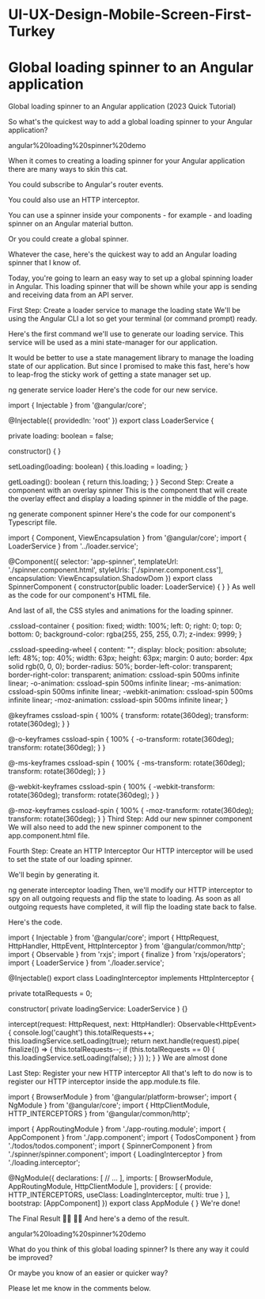 # UI-UX-Design-Mobile-Screen-First-Turkey

# Global loading spinner to an Angular application

Global loading spinner to an Angular application (2023 Quick Tutorial)

So what's the quickest way to add a global loading spinner to your Angular application?

angular%20loading%20spinner%20demo

When it comes to creating a loading spinner for your Angular application there are many ways to skin this cat.

You could subscribe to Angular's router events.

You could also use an HTTP interceptor.

You can use a spinner inside your components - for example - and loading spinner on an Angular material button.

Or you could create a global spinner.

Whatever the case, here's the quickest way to add an Angular loading spinner that I know of.

Today, you're going to learn an easy way to set up a global spinning loader in Angular. This loading spinner that will be shown while your app is sending and receiving data from an API server.

First Step: Create a loader service to manage the loading state
We'll be using the Angular CLI a lot so get your terminal (or command prompt) ready.

Here's the first command we'll use to generate our loading service. This service will be used as a mini state-manager for our application.

It would be better to use a state management library to manage the loading state of our application. But since I promised to make this fast, here's how to leap-frog the sticky work of getting a state manager set up.

ng generate service loader
Here's the code for our new service.

import { Injectable } from '@angular/core';

@Injectable({
  providedIn: 'root'
})
export class LoaderService {

  private loading: boolean = false;

  constructor() { }

  setLoading(loading: boolean) {
    this.loading = loading;
  }

  getLoading(): boolean {
    return this.loading;
  }
}
Second Step: Create a component with an overlay spinner
This is the component that will create the overlay effect and display a loading spinner in the middle of the page.

ng generate component spinner
Here's the code for our component's Typescript file.

import { Component, ViewEncapsulation } from '@angular/core';
import { LoaderService } from '../loader.service';

@Component({
  selector: 'app-spinner',
  templateUrl: './spinner.component.html',
  styleUrls: ['./spinner.component.css'],
  encapsulation: ViewEncapsulation.ShadowDom
})
export class SpinnerComponent {
  constructor(public loader: LoaderService) { }
}
As well as the code for our component's HTML file.

<div *ngIf="this.loader.getLoading()" class="cssload-container">
    <div class="cssload-speeding-wheel"></div>
</div>
And last of all, the CSS styles and animations for the loading spinner.

.cssload-container {
  position: fixed;
  width: 100%;
  left: 0;
  right: 0;
  top: 0;
  bottom: 0;
  background-color: rgba(255, 255, 255, 0.7);
  z-index: 9999;
}

.cssload-speeding-wheel {
  content: "";
  display: block;
  position: absolute;
  left: 48%;
  top: 40%;
  width: 63px;
  height: 63px;
  margin: 0 auto;
  border: 4px solid rgb(0, 0, 0);
  border-radius: 50%;
  border-left-color: transparent;
  border-right-color: transparent;
  animation: cssload-spin 500ms infinite linear;
  -o-animation: cssload-spin 500ms infinite linear;
  -ms-animation: cssload-spin 500ms infinite linear;
  -webkit-animation: cssload-spin 500ms infinite linear;
  -moz-animation: cssload-spin 500ms infinite linear;
}

@keyframes cssload-spin {
  100% {
    transform: rotate(360deg);
    transform: rotate(360deg);
  }
}

@-o-keyframes cssload-spin {
  100% {
    -o-transform: rotate(360deg);
    transform: rotate(360deg);
  }
}

@-ms-keyframes cssload-spin {
  100% {
    -ms-transform: rotate(360deg);
    transform: rotate(360deg);
  }
}

@-webkit-keyframes cssload-spin {
  100% {
    -webkit-transform: rotate(360deg);
    transform: rotate(360deg);
  }
}

@-moz-keyframes cssload-spin {
  100% {
    -moz-transform: rotate(360deg);
    transform: rotate(360deg);
  }
}
Third Step: Add our new spinner component
We will also need to add the new spinner component to the app.component.html file.

<app-spinner></app-spinner>
Fourth Step: Create an HTTP Interceptor
Our HTTP interceptor will be used to set the state of our loading spinner.

We'll begin by generating it.

ng generate interceptor loading
Then, we'll modify our HTTP interceptor to spy on all outgoing requests and flip the state to loading. As soon as all outgoing requests have completed, it will flip the loading state back to false.

Here's the code.

import { Injectable } from '@angular/core';
import {
  HttpRequest,
  HttpHandler,
  HttpEvent,
  HttpInterceptor
} from '@angular/common/http';
import { Observable } from 'rxjs';
import { finalize } from 'rxjs/operators';
import { LoaderService } from './loader.service';

@Injectable()
export class LoadingInterceptor implements HttpInterceptor {

  private totalRequests = 0;

  constructor(
    private loadingService: LoaderService
  ) {}

  intercept(request: HttpRequest<unknown>, next: HttpHandler): Observable<HttpEvent<unknown>> {
    console.log('caught')
    this.totalRequests++;
    this.loadingService.setLoading(true);
    return next.handle(request).pipe(
      finalize(() => {
        this.totalRequests--;
        if (this.totalRequests == 0) {
          this.loadingService.setLoading(false);
        }
      })
    );
  }
}
We are almost done

Last Step: Register your new HTTP interceptor
All that's left to do now is to register our HTTP interceptor inside the app.module.ts file.

import { BrowserModule } from '@angular/platform-browser';
import { NgModule } from '@angular/core';
import { HttpClientModule, HTTP_INTERCEPTORS } from '@angular/common/http';

import { AppRoutingModule } from './app-routing.module';
import { AppComponent } from './app.component';
import { TodosComponent } from './todos/todos.component';
import { SpinnerComponent } from './spinner/spinner.component';
import { LoadingInterceptor } from './loading.interceptor';

@NgModule({
  declarations: [
    // ...
  ],
  imports: [
    BrowserModule,
    AppRoutingModule,
    HttpClientModule
  ],
  providers: [
    {
      provide: HTTP_INTERCEPTORS, useClass: LoadingInterceptor, multi: true
    }
  ],
  bootstrap: [AppComponent]
})
export class AppModule { }
We're done!

The Final Result 👏🏻 👏🏻
And here's a demo of the result.

angular%20loading%20spinner%20demo

What do you think of this global loading spinner? Is there any way it could be improved?

Or maybe you know of an easier or quicker way?

Please let me know in the comments below.

